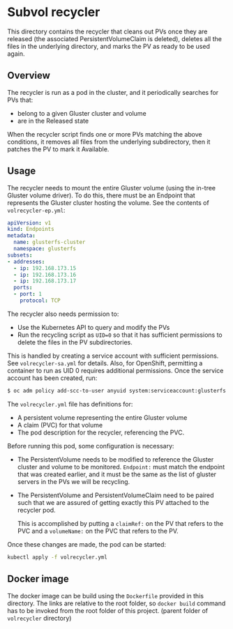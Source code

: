 # Subvol recycler

This directory contains the recycler that cleans out PVs once they are released
(the associated PersistentVolumeClaim is deleted), deletes all the files in the
underlying directory, and marks the PV as ready to be used again.

## Overview

The recycler is run as a pod in the cluster, and it periodically searches for
PVs that:
* belong to a given Gluster cluster and volume
* are in the Released state

When the recycler script finds one or more PVs matching the above conditions, it
removes all files from the underlying subdirectory, then it patches the PV to
mark it Available.

## Usage

The recycler needs to mount the entire Gluster volume (using the in-tree Gluster
volume driver). To do this, there must be an Endpoint that represents the
Gluster cluster hosting the volume. See the contents of `volrecycler-ep.yml`:
```yaml
apiVersion: v1
kind: Endpoints
metadata:
  name: glusterfs-cluster
  namespace: glusterfs
subsets:
- addresses:
  - ip: 192.168.173.15
  - ip: 192.168.173.16
  - ip: 192.168.173.17
  ports:
  - port: 1
    protocol: TCP
```

The recycler also needs permission to:
* Use the Kubernetes API to query and modify the PVs
* Run the recycling script as `UID=0` so that it has sufficient permissions to
delete the files in the PV subdirectories.

This is handled by creating a service account with sufficient permissions. See
`volrecycler-sa.yml` for details. Also, for OpenShift, permitting a container to
run as UID 0 requires additional permissions. Once the service account has been
created, run:
```sh
$ oc adm policy add-scc-to-user anyuid system:serviceaccount:glusterfs:volrecycler-sa
```

The `volrecycler.yml` file has definitions for:
* A persistent volume representing the entire Gluster volume
* A claim (PVC) for that volume
* The pod description for the recycler, referencing the PVC.

Before running this pod, some configuration is necessary:
* The PersistentVolume needs to be modified to reference the Gluster cluster and
volume to be monitored. `Endpoint:` must match the endpoint that was created
earlier, and it must be the same as the list of gluster servers in the PVs we
will be recycling.
* The PersistentVolume and PersistentVolumeClaim need to be paired such that we
are assured of getting exactly this PV attached to the recycler pod.

  This is accomplished by putting a `claimRef:` on the PV that refers to the PVC
  and a `volumeName:` on the PVC that refers to the PV.

Once these changes are made, the pod can be started:
```sh
kubectl apply -f volrecycler.yml
```

## Docker image
The docker image can be build using the `Dockerfile` provided in this directory. The links are relative to the root folder, so `docker build` command has to be invoked from the root folder of this project. (parent folder of `volrecycler` directory) 
